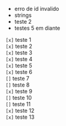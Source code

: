 - erro de id invalido
- strings
- teste 2
- testes 5 em diante

`[x]` teste 1  
`[x]` teste 2  
`[x]` teste 3  
`[x]` teste 4  
`[x]` teste 5  
`[x]` teste 6  
`[]` teste 7  
`[]` teste 8  
`[x]` teste 9  
`[]` teste 10  
`[]` teste 11  
`[x]` teste 12  
`[x]` teste 13  

